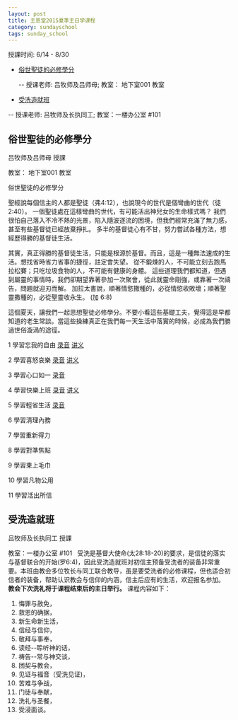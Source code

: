 ```yaml
---
layout: post 
title: 主恩堂2015夏季主日学课程
category: sundayschool
tags: sunday_school
---
```


授課时间: 6/14 - 8/30


 * [俗世聖徒的必修學分](#1)  

   -- 授课老师: 吕牧师及吕师母; 教室： 地下室001 教室 

  * [受洗造就班](#2)  

   -- 授课老师: 吕牧师及长执同工; 教室：一楼办公室 #101
 

<a name="1" />

俗世聖徒的必修學分
---------------

吕牧师及吕师母   授課

教室： 地下室001 教室 

俗世聖徒的必修學分

 聖經說每個信主的人都是聖徒（弗4:12），也說現今的世代是個彎曲的世代（徒2:40）。
 一個聖徒處在這樣彎曲的世代，有可能活出神兒女的生命樣式嗎？
 我們很怕自己落入不冷不熱的光景，陷入隨波逐流的困境，但我們經常充滿了無力感，甚至有些基督徒已經放棄掙扎。
 多半的基督徒心有不甘，努力嘗試各種方法，想經歷得勝的基督徒生活。

 其實，真正得勝的基督徒生活，只能是根源於基督。而且，這是一種無法速成的生活。想找省時省力省事的捷徑，註定會失望。
 從不鍛煉的人，不可能立刻去跑馬拉松賽；只吃垃圾食物的人，不可能有健康的身體。
 這些道理我們都知道，但遇到屬靈的事情時，我們卻期望靠著參加一次聚會，從此就靈命剛強，或靠著一次禱告，問題就迎刃而解。
 加拉太書說，順著情慾撒種的，必從情慾收敗壞；順著聖靈撒種的，必從聖靈收永生。 (‭加‬ ‭6‬:‭8‬)

這個夏天，讓我們一起思想聖徒必修學分。不要小看這些基礎工夫，覺得這是早都知道的老生常談。當這些操練真正在我們每一天生活中落實的時候，必成為我們勝過世俗漩渦的途徑。


1 學習忘我的自由  [录音](http://media.wcec-home.org/audio/sundayschool/Credit06142015.mp3)  [讲义](http://media.wcec-home.org/doc/sundayschool/Credit1.pdf)

2 學習喜怒哀樂  [录音](http://media.wcec-home.org/audio/sundayschool/Credit06212015.mp3)  [讲义](http://media.wcec-home.org/doc/sundayschool/Credit2.pdf)

3 學習心口如一  [录音](http://media.wcec-home.org/audio/sundayschool/Credit06282015.mp3)

4 學習快樂上班  [录音](http://media.wcec-home.org/audio/sundayschool/Credit07052015.mp3)  [讲义](http://media.wcec-home.org/doc/sundayschool/Credit4.pdf)

5 學習輕省生活  [录音](http://media.wcec-home.org/audio/sundayschool/Credit07122015.mp3)

6 學習清理內務

7 學習重新得力

8 學習對準焦點

9 學習束上毛巾

10 學習凡物公用

11 學習活出所信


<a name="2" />

受洗造就班
---------------

吕牧师及长执同工   授課

教室：一楼办公室 #101
 
受洗是基督大使命(太28:18-20)的要求，是信徒的落实与基督联合的开始(罗6:4)，因此受洗造就班对初信主预备受洗者的装备非常重要。本班由教会多位牧长与同工联合教导，虽是要受洗者的必修课程，但也适合初信者的装备，帮助认识教会与信仰的内涵，信主后应有的生活，欢迎报名参加。
__教会下次洗礼将于课程结束后的主日举行。__ 课程内容如下：

1. 悔罪与赦免，
2. 救恩的确据，
3. 新生命新生活，
4. 信经与信仰，
5. 敬拜与事奉，
6. 读经--聆听神的话，
7. 祷告--常与神交谈，
8. 团契与教会，
9. 见证与福音（受洗见证)，
10. 苦难与争战，
11. 门徒与奉献，
12. 洗礼与圣餐，
13. 受浸面谈。

